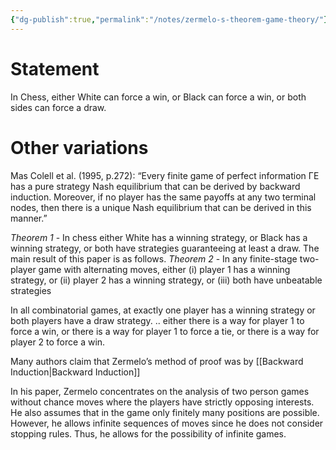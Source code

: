 ```yaml
---
{"dg-publish":true,"permalink":"/notes/zermelo-s-theorem-game-theory/"}
---
```



# Statement
In Chess, either White can force a win, or Black can force a win, or both sides can force a draw.

# Other variations
Mas Colell et al. (1995, p.272): “Every finite game of perfect information ΓE has a pure strategy Nash equilibrium that can be derived by backward induction. Moreover, if no player has the same payoffs at any two terminal nodes, then there is a unique Nash equilibrium that can be derived in this manner.”

*Theorem 1* - In chess either White has a winning strategy, or Black has a winning strategy, or both have strategies guaranteeing at least a draw. The main result of this paper is as follows. 
*Theorem 2* -  In any finite-stage two-player game with alternating moves, either 
	(i) player 1 has a winning strategy, or 
	(ii) player 2 has a winning strategy, or 
	(iii) both have unbeatable strategies

In all combinatorial games, at exactly one player has a winning strategy or both players have a draw strategy.
..
either there is a way for player 1 to force a win, or there is a way for player 1 to force a tie, or there is a way for player 2 to force a win.
	

Many authors claim that Zermelo’s method of proof was by [[Backward Induction\|Backward Induction]]

In his paper, Zermelo concentrates on the analysis of two person games without chance moves where the players have strictly opposing interests. He also assumes that in the game only finitely many positions are possible. However, he allows infinite sequences of moves since he does not consider stopping rules. Thus, he allows for the possibility of infinite games.